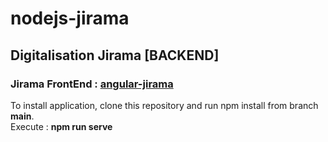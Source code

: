 # nodejs-jirama
## Digitalisation Jirama **[BACKEND]**

### Jirama FrontEnd : [angular-jirama](https://github.com/MN-Sandratra/angular-jirama)

To install application, clone this repository and run npm install from branch **main**. <br /> 
Execute : **npm run serve**
